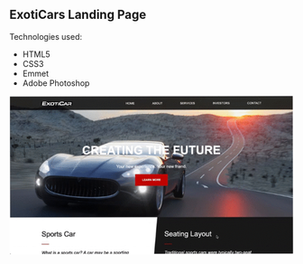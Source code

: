 ## ExotiCars Landing Page
Technologies used:
- HTML5
- CSS3
- Emmet
- Adobe Photoshop

![](ExotiCars.gif)
